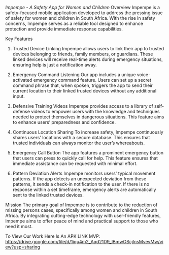 
*Impempe - A Safety App for Women and Children*
Overview
Impempe is a safety-focused mobile application developed to address the pressing issue of safety for women and children in South Africa. With the rise in safety concerns, Impempe serves as a reliable tool designed to enhance protection and provide immediate response capabilities.

Key Features
1. Trusted Device Linking
Impempe allows users to link their app to trusted devices belonging to friends, family members, or guardians. These linked devices will receive real-time alerts during emergency situations, ensuring help is just a notification away.

2. Emergency Command Listening
Our app includes a unique voice-activated emergency command feature. Users can set up a secret command phrase that, when spoken, triggers the app to send their current location to their linked trusted devices without any additional input.

3. Defensive Training Videos
Impempe provides access to a library of self-defense videos to empower users with the knowledge and techniques needed to protect themselves in dangerous situations. This feature aims to enhance users’ preparedness and confidence.

4. Continuous Location Sharing
To increase safety, Impempe continuously shares users' locations with a secure database. This ensures that trusted individuals can always monitor the user’s whereabouts.

5. Emergency Call Button
The app features a prominent emergency button that users can press to quickly call for help. This feature ensures that immediate assistance can be requested with minimal effort.

6. Pattern Deviation Alerts
Impempe monitors users' typical movement patterns. If the app detects an unexpected deviation from these patterns, it sends a check-in notification to the user. If there is no response within a set timeframe, emergency alerts are automatically sent to the linked trusted devices.

Mission
The primary goal of Impempe is to contribute to the reduction of missing persons cases, specifically among women and children in South Africa. By integrating cutting-edge technology with user-friendly features, Impempe aims to offer peace of mind and practical support to those who need it most.

To View Our Work Here Is An APK LINK MVP: https://drive.google.com/file/d/1iqu4m2_Aqd21D9_lBmwOScjlnsMvevMw/view?usp=sharing
